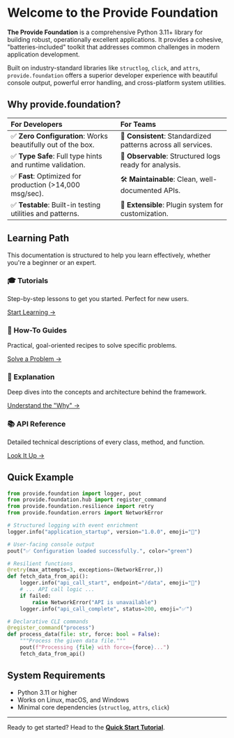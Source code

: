 # Welcome to the Provide Foundation

**The Provide Foundation** is a comprehensive Python 3.11+ library for building robust, operationally excellent applications. It provides a cohesive, "batteries-included" toolkit that addresses common challenges in modern application development.

Built on industry-standard libraries like `structlog`, `click`, and `attrs`, `provide.foundation` offers a superior developer experience with beautiful console output, powerful error handling, and cross-platform system utilities.

## Why provide.foundation?

| For Developers | For Teams |
| :--- | :--- |
| ✅ **Zero Configuration**: Works beautifully out of the box. | 🤝 **Consistent**: Standardized patterns across all services. |
| ✅ **Type Safe**: Full type hints and runtime validation. | 🔭 **Observable**: Structured logs ready for analysis. |
| ✅ **Fast**: Optimized for production (>14,000 msg/sec). | 🛠️ **Maintainable**: Clean, well-documented APIs. |
| ✅ **Testable**: Built-in testing utilities and patterns. | 🧩 **Extensible**: Plugin system for customization. |

## Learning Path

This documentation is structured to help you learn effectively, whether you're a beginner or an expert.

<div class="feature-grid">
  <div class="feature-card">
    <h3>🎓 Tutorials</h3>
    <p>Step-by-step lessons to get you started. Perfect for new users.</p>
    <a href="./tutorials/01-quick-start/">Start Learning →</a>
  </div>
  <div class="feature-card">
    <h3>📖 How-To Guides</h3>
    <p>Practical, goal-oriented recipes to solve specific problems.</p>
    <a href="./how-to-guides/logging/basic-logging/">Solve a Problem →</a>
  </div>
  <div class="feature-card">
    <h3>🧠 Explanation</h3>
    <p>Deep dives into the concepts and architecture behind the framework.</p>
    <a href="./explanation/architecture/">Understand the "Why" →</a>
  </div>
  <div class="feature-card">
    <h3>📚 API Reference</h3>
    <p>Detailed technical descriptions of every class, method, and function.</p>
    <a href="./reference/">Look It Up →</a>
  </div>
</div>

## Quick Example

```python
from provide.foundation import logger, pout
from provide.foundation.hub import register_command
from provide.foundation.resilience import retry
from provide.foundation.errors import NetworkError

# Structured logging with event enrichment
logger.info("application_startup", version="1.0.0", emoji="🚀")

# User-facing console output
pout("✅ Configuration loaded successfully.", color="green")

# Resilient functions
@retry(max_attempts=3, exceptions=(NetworkError,))
def fetch_data_from_api():
    logger.info("api_call_start", endpoint="/data", emoji="📡")
    # ... API call logic ...
    if failed:
        raise NetworkError("API is unavailable")
    logger.info("api_call_complete", status=200, emoji="✅")

# Declarative CLI commands
@register_command("process")
def process_data(file: str, force: bool = False):
    """Process the given data file."""
    pout(f"Processing {file} with force={force}...")
    fetch_data_from_api()
```

## System Requirements

-   Python 3.11 or higher
-   Works on Linux, macOS, and Windows
-   Minimal core dependencies (`structlog`, `attrs`, `click`)

---

Ready to get started? Head to the **[Quick Start Tutorial](./tutorials/01-quick-start/)**.
